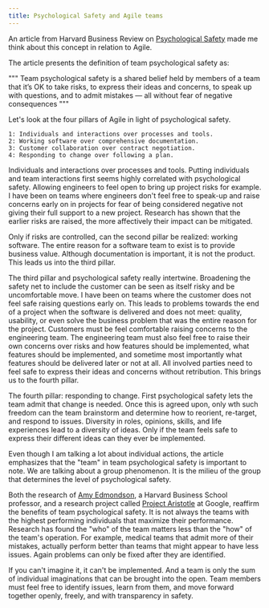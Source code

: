 ```yaml
---
title: Psychological Safety and Agile teams
---
```


An article from Harvard Business Review on [Psychological Safety](https://hbr.org/2023/02/what-is-psychological-safety) made me think about this concept in relation to Agile.  

The article presents the definition of team psychological safety as:

"""
Team psychological safety is a shared belief held by members of a team that it’s OK to take risks, to express their ideas and concerns, to speak up with questions, and to admit mistakes — all without fear of negative consequences
"""

Let's look at the four pillars of Agile in light of psychological safety.

    1: Individuals and interactions over processes and tools.
    2: Working software over comprehensive documentation.
    3: Customer collaboration over contract negotiation.
    4: Responding to change over following a plan.

Individuals and interactions over processes and tools.  Putting individuals and team interactions first seems highly correlated with psychological safety.  Allowing engineers to feel open to bring up project risks for example.  I have been on teams where engineers don't feel free to speak-up and raise concerns early on in projects for fear of being considered negative not giving their full support to a new project.  Research has shown that the earlier risks are raised, the more affectively their impact can be mitigated.  

Only if risks are controlled, can the second pillar be realized: working software.  The entire reason for a software team to exist is to provide business value.  Although documentation is important, it is not the product.  This leads us into the third pillar.

The third pillar and psychological safety really intertwine.  Broadening the safety net to include the customer can be seen as itself risky and be uncomfortable move.  I have been on teams where the customer does not feel safe raising questions early on.  This leads to problems towards the end of a project when the software is delivered and does not meet: quality, usability, or even solve the business problem that was the entire reason for the project.  Customers must be feel comfortable raising concerns to the engineering team.  The engineering team must also feel free to raise their own concerns over risks and how features should be implemented, what features should be implemented, and sometime most importantly what features should be delivered later or not at all.  All involved parties need to feel safe to express their ideas and concerns without retribution.  This brings us to the fourth pillar.

The fourth pillar: responding to change.  First psychological safety lets the team admit that change is needed.  Once this is agreed upon, only wth such freedom can the team brainstorm and determine how to reorient, re-target, and respond to issues.  Diversity in roles, opinions, skills, and life experiences lead to a diversity of ideas.  Only if the team feels safe to express their different ideas can they ever be implemented.

Even though I am talking a lot about individual actions, the article emphasizes that the "team" in team psychological safety is important to note.  We are talking about a group phenomenon.  It is the milieu of the group that determines the level of psychological safety.

Both the research of [Amy Edmondson](https://journals.sagepub.com/doi/abs/10.2307/2666999), a Harvard Business School professor, and a research project called [Project Aristotle](https://rework.withgoogle.com/print/guides/5721312655835136/) at Google, reaffirm the benefits of team psychological safety.  It is not always the teams with the highest performing individuals that maximize their performance.  Research has found the "who" of the team matters less than the "how" of the team's operation.  For example, medical teams that admit more of their mistakes, actually perform better than teams that might appear to have less issues.  Again problems can only be fixed after they are identified.  

If you can't imagine it, it can't be implemented. And a team is only the sum of individual imaginations that can be brought into the open.  Team members must feel free to identify issues, learn from them, and move forward together openly, freely, and with transparency in safety.